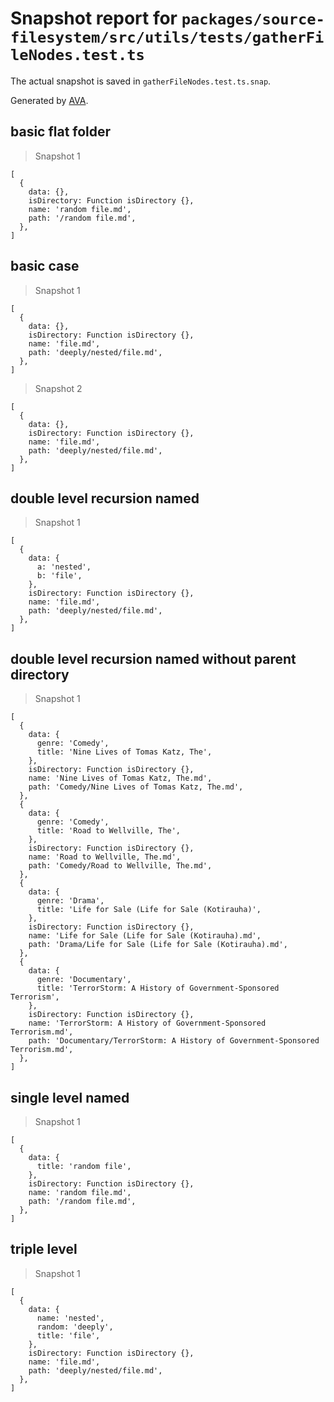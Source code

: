 # Snapshot report for `packages/source-filesystem/src/utils/tests/gatherFileNodes.test.ts`

The actual snapshot is saved in `gatherFileNodes.test.ts.snap`.

Generated by [AVA](https://avajs.dev).

## basic flat folder

> Snapshot 1

    [
      {
        data: {},
        isDirectory: Function isDirectory {},
        name: 'random file.md',
        path: '/random file.md',
      },
    ]

## basic case

> Snapshot 1

    [
      {
        data: {},
        isDirectory: Function isDirectory {},
        name: 'file.md',
        path: 'deeply/nested/file.md',
      },
    ]

> Snapshot 2

    [
      {
        data: {},
        isDirectory: Function isDirectory {},
        name: 'file.md',
        path: 'deeply/nested/file.md',
      },
    ]

## double level recursion named

> Snapshot 1

    [
      {
        data: {
          a: 'nested',
          b: 'file',
        },
        isDirectory: Function isDirectory {},
        name: 'file.md',
        path: 'deeply/nested/file.md',
      },
    ]

## double level recursion named without parent directory

> Snapshot 1

    [
      {
        data: {
          genre: 'Comedy',
          title: 'Nine Lives of Tomas Katz, The',
        },
        isDirectory: Function isDirectory {},
        name: 'Nine Lives of Tomas Katz, The.md',
        path: 'Comedy/Nine Lives of Tomas Katz, The.md',
      },
      {
        data: {
          genre: 'Comedy',
          title: 'Road to Wellville, The',
        },
        isDirectory: Function isDirectory {},
        name: 'Road to Wellville, The.md',
        path: 'Comedy/Road to Wellville, The.md',
      },
      {
        data: {
          genre: 'Drama',
          title: 'Life for Sale (Life for Sale (Kotirauha)',
        },
        isDirectory: Function isDirectory {},
        name: 'Life for Sale (Life for Sale (Kotirauha).md',
        path: 'Drama/Life for Sale (Life for Sale (Kotirauha).md',
      },
      {
        data: {
          genre: 'Documentary',
          title: 'TerrorStorm: A History of Government-Sponsored Terrorism',
        },
        isDirectory: Function isDirectory {},
        name: 'TerrorStorm: A History of Government-Sponsored Terrorism.md',
        path: 'Documentary/TerrorStorm: A History of Government-Sponsored Terrorism.md',
      },
    ]

## single level named

> Snapshot 1

    [
      {
        data: {
          title: 'random file',
        },
        isDirectory: Function isDirectory {},
        name: 'random file.md',
        path: '/random file.md',
      },
    ]

## triple level

> Snapshot 1

    [
      {
        data: {
          name: 'nested',
          random: 'deeply',
          title: 'file',
        },
        isDirectory: Function isDirectory {},
        name: 'file.md',
        path: 'deeply/nested/file.md',
      },
    ]
